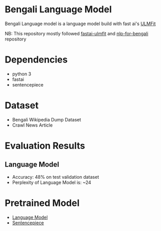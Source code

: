 # Bengali Language Model
Bengali Language model is a language model build with fast ai's [ULMFit](https://arxiv.org/abs/1801.06146)

NB: This repository mostly followed [fastai-ulmfit](https://github.com/fastai/fastai/blob/master/examples/ULMFit.ipynb) and [nlp-for-bengali](https://github.com/goru001/nlp-for-bengali) repository

# Dependencies
* python 3
* fastai
* sentencepiece

# Dataset
* Bengali Wikipedia Dump Dataset
* Crawl News Article

# Evaluation Results

## Language Model
* Accuracy: 48% on test validation dataset
* Perplexity of Language Model is: ~24

# Pretrained Model
* [Language Model](https://drive.google.com/open?id=1psppfmadwgWDv7fk3369MG5l0uUEuOvT)
* [Sentencepiece](https://github.com/sagorbrur/bnlp/blob/master/model/bn_spm.model)


